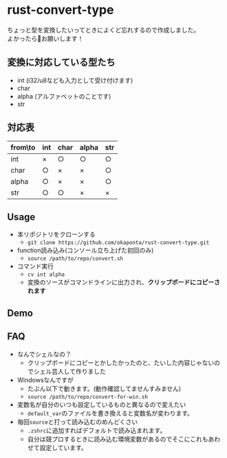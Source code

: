 # rust-convert-type

ちょっと型を変換したいってときによくど忘れするので作成しました。  
よかったら🌟お願いします！

## 変換に対応している型たち

 - int (i32/u8なども入力として受け付けます)
 - char
 - alpha (アルファベットのことです)
 - str

## 対応表

| from\to | int | char | alpha | str |
| ------- | --- | ---  | ----- | --- |
| int     | ×   | ○    |  ○    | ○   |
| char    | ○   | ×    |  ×    | ○   |
| alpha   | ○   | ×    |  ×    | ○   |
| str     | ○   | ○    |  ×    | ×   |

## Usage

 - 本リポジトリをクローンする
   - `git clone https://github.com/okaponta/rust-convert-type.git`
 - function読み込み(コンソール立ち上げた初回のみ)
   - `source /path/to/repo/convert.sh`
 - コマンド実行
   - `cv int alpha`
   - 変換のソースがコマンドラインに出力され、**クリップボードにコピーされます**

## Demo

## FAQ

 - なんでシェルなの？
   - クリップボードにコピーとかしたかったのと、たいした内容じゃないのでシェル芸人して作りました
 - Windowsなんですが
   - たぶん以下で動きます。(動作確認してませんすみません)
   - `source /path/to/repo/convert-for-win.sh`
 - 変数名が自分のいつも設定しているものと異なるので変えたい
   - `default_var`のファイルを書き換えると変数名が変わります。
 - 毎回`source`と打って読み込むのめんどくさい
   - `.zshrc`に追加すればデフォルトで読み込まれます。
   - 自分は競プロするときに読み込む環境変数があるのでそこにこれもあわせて設定しています。
